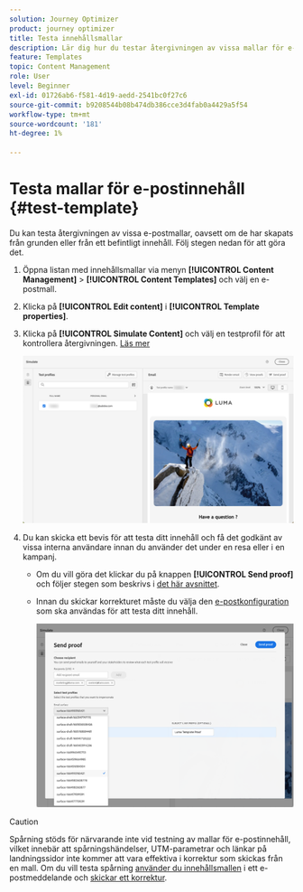 ```yaml
---
solution: Journey Optimizer
product: journey optimizer
title: Testa innehållsmallar
description: Lär dig hur du testar återgivningen av vissa mallar för e-postinnehåll
feature: Templates
topic: Content Management
role: User
level: Beginner
exl-id: 01726ab6-f581-4d19-aedd-2541bc0f27c6
source-git-commit: b9208544b08b474db386cce3d4fab0a4429a5f54
workflow-type: tm+mt
source-wordcount: '181'
ht-degree: 1%

---
```


# Testa mallar för e-postinnehåll {#test-template}

Du kan testa återgivningen av vissa e-postmallar, oavsett om de har skapats från grunden eller från ett befintligt innehåll. Följ stegen nedan för att göra det.

1. Öppna listan med innehållsmallar via menyn **[!UICONTROL Content Management]** > **[!UICONTROL Content Templates]** och välj en e-postmall.

1. Klicka på **[!UICONTROL Edit content]** i **[!UICONTROL Template properties]**.

1. Klicka på **[!UICONTROL Simulate Content]** och välj en testprofil för att kontrollera återgivningen. [Läs mer](../content-management/preview-test.md)

   ![](assets/content-template-stimulate.png)

1. Du kan skicka ett bevis för att testa ditt innehåll och få det godkänt av vissa interna användare innan du använder det under en resa eller i en kampanj.

   * Om du vill göra det klickar du på knappen **[!UICONTROL Send proof]** och följer stegen som beskrivs i [det här avsnittet](../content-management/proofs.md).

   * Innan du skickar korrekturet måste du välja den [e-postkonfiguration](../configuration/channel-surfaces.md) som ska användas för att testa ditt innehåll.

     ![](assets/content-template-stimulate-proof-surface.png)

>[!CAUTION]
>
>Spårning stöds för närvarande inte vid testning av mallar för e-postinnehåll, vilket innebär att spårningshändelser, UTM-parametrar och länkar på landningssidor inte kommer att vara effektiva i korrektur som skickas från en mall. Om du vill testa spårning [använder du innehållsmallen](../email/use-email-templates.md) i ett e-postmeddelande och [skickar ett korrektur](../content-management/preview-test.md#send-proofs).
